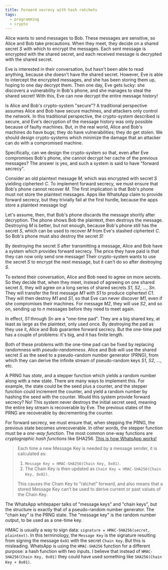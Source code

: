 ```yaml
---
title: Forward secrecy with hash ratchets
tags:
  - programming
  - crypto
---
```


Alice wants to send messages to Bob.
These messages are sensitive, so Alice and Bob take precautions.
When they meet, they decide on a shared secret _S_ with which to encrypt the messages.
Each sent message is encrypted with the shared secret,
and each received message is decrypted with the shared secret.

Eve is interested in their conversation,
but hasn't been able to read anything,
because she doesn't have the shared secret.
However, Eve is able to intercept the encrypted messages,
and she has been storing them up, hoping to one day decrypt them.
Then one day, Eve gets lucky:
she discovers a vulnerability in Bob's phone,
and she manages to steal the shared secret!
With this, Eve can now decrypt the entire message history!

Is Alice and Bob's crypto-system "secure"?
A traditional perspective assumes Alice and Bob have secure machines,
and attackers only control the network.
In this traditional perspective,
the crypto-system described is secure,
and Eve's decryption of the message history
was only possible because of faulty machines.
But, in the real world,
Alice and Bob's machines do have bugs;
they do have vulnerabilities;
they do get stolen.
We should design crypto-systems
which minimize the damage that an attacker can do
with a compromised machine.

Specifically,
can we design the crypto-system so that,
even after Eve compromises Bob's phone,
she cannot decrypt her cache of the previous messages?
The answer is yes, and such a system is said to have "forward secrecy".

Consider an old plaintext message _M_,
which was encrypted with secret _S_
yielding ciphertext _C_.
To implement forward secrecy,
we must ensure that Bob's phone cannot recover _M_.
The first implication is that
Bob's phone must not store the plaintext messages.
Apps like WhatsApp claim to provide forward secrecy,
but they trivially fail at the first hurdle,
because the apps store a plaintext message log!

Let's assume, then, that
Bob's phone discards the message shortly after decryption.
The phone shows Bob the plaintext, then destroys the message.
Destroying _M_ is better, but not enough, because
Bob's phone still has the secret _S_,
which can be used to recover _M_ from Eve's stashed ciphertext _C_.
So Bob's phone must also destroy the secret _S_!

By destroying the secret _S_ after transmitting a message,
Alice and Bob have a system which provides forward secrecy.
The price they have paid is that they can now only send one message!
Their crypto-system wants to use the secret _S_ to encrypt the next message,
but it can't do so after destroying _S_.

To extend their conversation,
Alice and Bob need to agree on more secrets.
So they decide that, when they meet,
instead of agreeing on one shared secret _S_,
they will agree on a long series of shared secrets _S1_, _S2_, ..., _Sn_.
They will transfer the first message _M1_ with _S1_ to produce ciphertext _C1_.
They will then destroy _M1_ and _S1_,
so that Eve can never discover _M1_,
even if she compromises their machines.
For message _M2_, they will use _S2_, and so on,
sending up to _n_ messages before they need to meet again.

In effect, _S1_ through _Sn_ are a "one-time pad".
They are a big shared key, at least as large as the plaintext, only used once.
By destroying the pad as they use it,
Alice and Bob guarantee forward secrecy.
But the one-time pad has a couple of problems:
it's big, and it has finite length.

Both of these problems with the one-time pad can be fixed by
replacing randomness with _pseudo-randomness_.
Alice and Bob will use the shared secret _S_
as the seed to a pseudo-random number generator (PRNG),
from which they can derive the infinite stream of pseudo-random keys _S1_, _S2_, ..., etc.

A PRNG has _state_,
and a stepper function which yields a random number along with a new state.
There are many ways to implement this.
For example, the state could be the seed plus a counter,
and the stepper function could increment the counter,
and yield a random number by hashing the seed with the counter.
Would this system provide forward secrecy?
No!
This system never destroys the initial secret seed,
meaning the entire key stream is recoverable by Eve.
The previous states of the PRNG are recoverable by decrementing the counter.

For forward secrecy, we must ensure that, when stepping the PRNG,
the previous state becomes unrecoverable.
In other words, the stepper function must be a _one-way function_.
The most common one-way functions are _cryptographic hash functions_ like SHA256.
[This is how WhatsApp works!](https://www.whatsapp.com/security/WhatsApp-Security-Whitepaper.pdf)

> Each time a new Message Key is needed by a message sender,
> it is calculated as:
>
> 1. `Message Key = HMAC-SHA256(Chain Key, 0x01)`.
> 2. The Chain Key is then updated as `Chain Key = HMAC-SHA256(Chain Key, 0x02)`.
>
> This causes the Chain Key to “ratchet” forward,
> and also means that a stored Message Key can’t be used to
> derive current or past values of the Chain Key.

The WhatsApp whitepaper talks of "message keys" and "chain keys",
but the structure is exactly that of a pseudo-random number generator.
The "chain key" is the PRNG state.
The "message key" is the random number output, to be used as a one-time key.

HMAC is usually a way to sign data:
`signature = HMAC-SHA256(secret, plaintext)`.
In this terminology, the `Message Key` is the signature
resulting from signing the message `0x01` with the secret `Chain Key`.
But this is misleading.
WhatsApp is using the `HMAC-SHA256` function for a different purpose:
a hash function with two inputs.
I believe that instead of `HMAC-SHA256(Chain Key, 0x01)`
they could have used something like `SHA256(Chain Key + 0x01)`.
